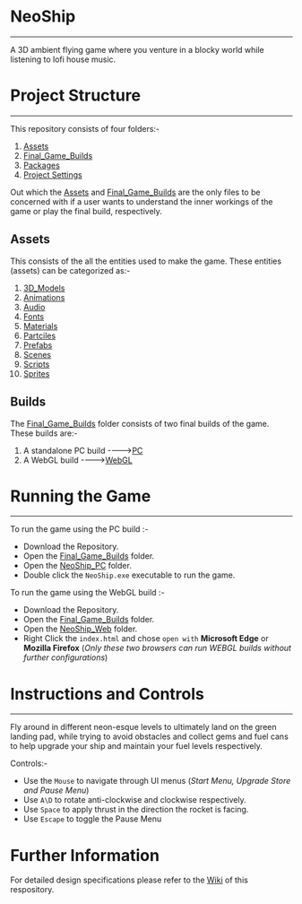 # NeoShip
***
A 3D ambient flying game where you venture in a blocky world while listening to lofi house music.

# Project Structure
***
This repository consists of four folders:-

1. [Assets](Assets)
2. [Final_Game_Builds](Final_Game_Builds)
3. [Packages](Packages)
4. [Project Settings](ProjectSettings)

Out which the [Assets](Assets) and [Final_Game_Builds](Final_Game_Builds) are the only files to be concerned with if a user wants to understand the inner workings of the game or play the final build, respectively.

## Assets
This consists of the all the entities used to make the game. These entities (assets) can be categorized as:-
1. [3D_Models](Assets/3D_Models)
2. [Animations](Assets/Animations)
3. [Audio](Assets/Audio)
4. [Fonts](Assets/Fonts)
5. [Materials](Assets/Materials)
6. [Partciles](Assets/Particles)
7. [Prefabs](Assets/Prefabs)
8. [Scenes](Assets/Scenes)
9. [Scripts](Assets/Scripts)
10. [Sprites](Assets/Sprites) 

## Builds
The [Final_Game_Builds](Final_Game_Builds) folder consists of two final builds of the game. These builds are:-

1. A standalone PC build ---->[PC](Final_Game_Builds/NeoShip_PC)
2. A WebGL build         ---->[WebGL](Final_Game_Builds/NeoShip_Web)

# Running the Game
***
To run the game using the PC build :-

- Download the Repository.
- Open the [Final_Game_Builds](Final_Game_Builds) folder.
- Open the [NeoShip_PC](Final_Game_Builds/NeoShip_PC) folder.
- Double click the `NeoShip.exe` executable to run the game.

To run the game using the WebGL build :-

- Download the Repository.
- Open the [Final_Game_Builds](Final_Game_Builds) folder.
- Open the [NeoShip_Web](Final_Game_Builds/NeoShip_Web) folder.
- Right Click the `index.html` and chose `open with` **Microsoft Edge** or **Mozilla Firefox** (*Only these two browsers can run WEBGL builds without further configurations*)

# Instructions and Controls
***
Fly around in different neon-esque levels to ultimately land on the green landing pad, while trying to avoid obstacles and collect gems and fuel cans to help upgrade your ship and maintain your fuel levels respectively. 

Controls:-
- Use the `Mouse` to navigate through UI menus (*Start Menu, Upgrade Store and Pause Menu*) 
- Use `A\D` to rotate anti-clockwise and clockwise respectively.
- Use `Space` to apply thrust in the direction the rocket is facing.
- Use `Escape` to toggle the Pause Menu

# Further Information

For detailed design specifications please refer to the [Wiki](https://github.com/HishamJaffar98/NeoShip/wiki/NeoShip-Design) of this respository.
